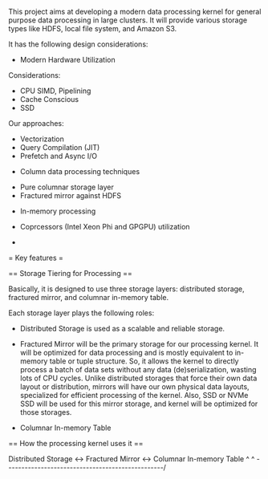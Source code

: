This project aims at developing a modern data processing kernel for general purpose data processing in large clusters. It will provide various storage types like HDFS, local file system, and Amazon S3.

It has the following design considerations:

* Modern Hardware Utilization

Considerations:
 - CPU SIMD, Pipelining
 - Cache Conscious 
 - SSD

Our approaches:
 - Vectorization
 - Query Compilation (JIT)
 - Prefetch and Async I/O

* Column data processing techniques
 - Pure columnar storage layer
 - Fractured mirror against HDFS

* In-memory processing

* Coprcessors (Intel Xeon Phi and GPGPU) utilization
 - 

= Key features =

== Storage Tiering for Processing ==

Basically, it is designed to use three storage layers: distributed storage, fractured mirror, and columnar in-memory table.


Each storage layer plays the following roles:
* Distributed Storage is used as a scalable and reliable storage.

* Fractured Mirror will be the primary storage for our processing kernel. It will be optimized for data processing and is mostly equivalent to in-memory table or tuple structure. So, it allows the kernel to directly process a batch of data sets without any data (de)serialization, wasting lots of CPU cycles. Unlike distributed storages that force their own data layout or distribution, mirrors will have our own physical data layouts, specialized for efficient processing of the kernel. Also, SSD or NVMe SSD will be used for this mirror storage, and kernel will be optimized for those storages.

* Columnar In-memory Table

== How the processing kernel uses it ==

Distributed Storage <-> Fractured Mirror <-> Columnar In-memory Table
 ^                                                   ^
  \-------------------------------------------------/
